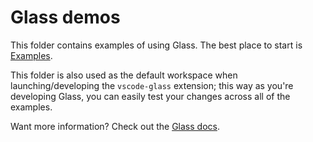 # Glass demos

This folder contains examples of using Glass. The best place to start is [Examples](./examples).

This folder is also used as the default workspace when launching/developing the `vscode-glass` extension; this way as you're developing Glass,
you can easily test your changes across all of the examples.

Want more information? Check out the [Glass docs](https://docs.glass).
